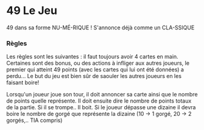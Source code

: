 # 49 Le Jeu
 49 dans sa forme NU-MÉ-RIQUE ! S'annonce déjà comme un CLA-SSIQUE

### Règles 

Les règles sont les suivantes : il faut toujours avoir 4 cartes en main. Certaines sont des bonus, ou des actions à infliger aux autres joueurs, le premier qui atteint 49 points (avec les cartes qui lui ont été données) a perdu... Le but du jeu est bien sûr de saouler les autres joueurs en les faisant boire!

Lorsqu'un joueur joue son tour, il doit annoncer sa carte ainsi que le nombre de points quelle représente. Il doit ensuite dire le nombre de points totaux de la partie. Si il se trompe.. Il boit. Si le joueur dépasse une dizaine il devra boire le nombre de gorgé que représente la dizaine (10 -> 1 gorgé, 20 -> 2 gorgés,.. TIA compris)  


